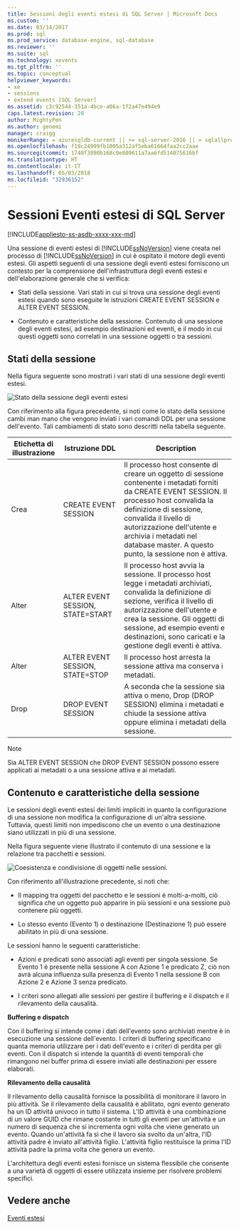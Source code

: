 ```yaml
---
title: Sessioni degli eventi estesi di SQL Server | Microsoft Docs
ms.custom: ''
ms.date: 03/14/2017
ms.prod: sql
ms.prod_service: database-engine, sql-database
ms.reviewer: ''
ms.suite: sql
ms.technology: xevents
ms.tgt_pltfrm: ''
ms.topic: conceptual
helpviewer_keywords:
- xe
- sessions
- extend events [SQL Server]
ms.assetid: c3c92544-351a-4bce-a06a-1f2a47e494e9
caps.latest.revision: 20
author: MightyPen
ms.author: genemi
manager: craigg
monikerRange: = azuresqldb-current || >= sql-server-2016 || = sqlallproducts-allversions
ms.openlocfilehash: f19c24999fb1005a312af5eba61664faa2cc2aae
ms.sourcegitcommit: 1740f3090b168c0e809611a7aa6fd514075616bf
ms.translationtype: HT
ms.contentlocale: it-IT
ms.lasthandoff: 05/03/2018
ms.locfileid: "32936152"
---
```

# <a name="sql-server-extended-events-sessions"></a>Sessioni Eventi estesi di SQL Server
[!INCLUDE[appliesto-ss-asdb-xxxx-xxx-md](../../includes/appliesto-ss-asdb-xxxx-xxx-md.md)]

  Una sessione di eventi estesi di [!INCLUDE[ssNoVersion](../../includes/ssnoversion-md.md)] viene creata nel processo di [!INCLUDE[ssNoVersion](../../includes/ssnoversion-md.md)] in cui è ospitato il motore degli eventi estesi. Gli aspetti seguenti di una sessione degli eventi estesi forniscono un contesto per la comprensione dell'infrastruttura degli eventi estesi e dell'elaborazione generale che si verifica:  
  
-   Stati della sessione. Vari stati in cui si trova una sessione degli eventi estesi quando sono eseguite le istruzioni CREATE EVENT SESSION e ALTER EVENT SESSION.  
  
-   Contenuto e caratteristiche della sessione. Contenuto di una sessione degli eventi estesi, ad esempio destinazioni ed eventi, e il modo in cui questi oggetti sono correlati in una sessione oggetti o tra sessioni.  
  
## <a name="session-states"></a>Stati della sessione  
 Nella figura seguente sono mostrati i vari stati di una sessione degli eventi estesi.  
  
 ![Stato della sessione degli eventi estesi](../../relational-databases/extended-events/media/xesessionstate.gif "Stato della sessione degli eventi estesi")  
  
 Con riferimento alla figura precedente, si noti come lo stato della sessione cambi man mano che vengono inviati i vari comandi DDL per una sessione dell'evento. Tali cambiamenti di stato sono descritti nella tabella seguente.  
  
|Etichetta di illustrazione|Istruzione DDL|Description|  
|------------------------|-------------------|-----------------|  
|Crea|CREATE EVENT SESSION|Il processo host consente di creare un oggetto di sessione contenente i metadati forniti da CREATE EVENT SESSION. Il processo host convalida la definizione di sessione, convalida il livello di autorizzazione dell'utente e archivia i metadati nel database master. A questo punto, la sessione non è attiva.|  
|Alter|ALTER EVENT SESSION, STATE=START|Il processo host avvia la sessione. Il processo host legge i metadati archiviati, convalida la definizione di sezione, verifica il livello di autorizzazione dell'utente e crea la sessione. Gli oggetti di sessione, ad esempio eventi e destinazioni, sono caricati e la gestione degli eventi è attiva.|  
|Alter|ALTER EVENT SESSION, STATE=STOP|Il processo host arresta la sessione attiva ma conserva i metadati.|  
|Drop|DROP EVENT SESSION|A seconda che la sessione sia attiva o meno, Drop (DROP SESSION) elimina i metadati e chiude la sessione attiva oppure elimina i metadati della sessione.|  
  
> [!NOTE]  
>  Sia ALTER EVENT SESSION che DROP EVENT SESSION possono essere applicati ai metadati o a una sessione attiva e ai metadati.  
  
## <a name="session-content-and-characteristics"></a>Contenuto e caratteristiche della sessione  
 Le sessioni degli eventi estesi dei limiti impliciti in quanto la configurazione di una sessione non modifica la configurazione di un'altra sessione. Tuttavia, questi limiti non impediscono che un evento o una destinazione siano utilizzati in più di una sessione.  
  
 Nella figura seguente viene illustrato il contenuto di una sessione e la relazione tra pacchetti e sessioni.  
  
 ![Coesistenza e condivisione di oggetti nelle sessioni.](../../relational-databases/extended-events/media/xesessions.gif "Coesistenza e condivisione di oggetti nelle sessioni.")  
  
 Con riferimento all'illustrazione precedente, si noti che:  
  
-   Il mapping tra oggetti del pacchetto e le sessioni è molti-a-molti, ciò significa che un oggetto può apparire in più sessioni e una sessione può contenere più oggetti.  
  
-   Lo stesso evento (Evento 1) o destinazione (Destinazione 1) può essere abilitato in più di una sessione.  
  
 Le sessioni hanno le seguenti caratteristiche:  
  
-   Azioni e predicati sono associati agli eventi per singola sessione. Se Evento 1 è presente nella sessione A con Azione 1 e predicato Z, ciò non avrà alcuna influenza sulla presenza di Evento 1 nella sessione B con Azione 2 e Azione 3 senza predicato.  
  
-   I criteri sono allegati alle sessioni per gestire il buffering e il dispatch e il rilevamento della causalità.  
  
 **Buffering e dispatch**  
  
 Con il buffering si intende come i dati dell'evento sono archiviati mentre è in esecuzione una sessione dell'evento.  I criteri di buffering specificano quanta memoria utilizzare per i dati dell'evento e i criteri di perdita per gli eventi. Con il dispatch si intende la quantità di eventi temporali che rimangono nei buffer prima di essere inviati alle destinazioni per essere elaborati.  
  
 **Rilevamento della causalità**  
  
 Il rilevamento della causalità fornisce la possibilità di monitorare il lavoro in più attività. Se il rilevamento della causalità è abilitato, ogni evento generato ha un ID attività univoco in tutto il sistema. L'ID attività è una combinazione di un valore GUID che rimane costante in tutti gli eventi per un'attività e un numero di sequenza che si incrementa ogni volta che viene generato un evento. Quando un'attività fa sì che il lavoro sia svolto da un'altra, l'ID attività padre è inviato all'attività figlio. L'attività figlio restituisce la prima l'ID attività padre la prima volta che genera un evento.  
  
 L'architettura degli eventi estesi fornisce un sistema flessibile che consente a una varietà di oggetti di essere utilizzata insieme per risolvere problemi specifici.  
  
## <a name="see-also"></a>Vedere anche  
 [Eventi estesi](../../relational-databases/extended-events/extended-events.md)  
  
  
